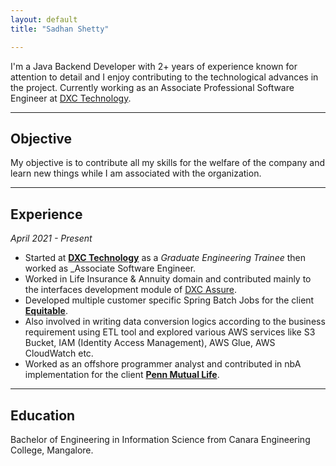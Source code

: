 ```yaml
---
layout: default
title: "Sadhan Shetty"

---
```

I'm a Java Backend Developer with 2+ years of experience known for attention to detail and I enjoy contributing to the technological advances in the project. Currently working as an Associate Professional Software Engineer at [DXC Technology](https://dxc.com/us/en).

---
## Objective
My objective is to contribute all my skills for the welfare of the company and learn new things while I am associated with the organization.

---
## Experience
_April 2021 - Present_ <br>
* Started at [**DXC Technology**](https://dxc.com/us/en) as a _Graduate Engineering Trainee_ then worked as _Associate Software Engineer.
* Worked in Life Insurance & Annuity domain and contributed mainly to the interfaces development module of [DXC Assure](https://dxc.com/us/en/services/insurance-software-bps/dxc-insurance-software/dxc-assure-for-life-and-wealth).
* Developed multiple customer specific Spring Batch Jobs for the client [**Equitable**](https://equitable.com/).
* Also involved in writing data conversion logics according to the business requirement using ETL tool and explored various AWS services like S3 Bucket, IAM (Identity Access Management), AWS Glue, AWS CloudWatch etc.
* Worked as an offshore programmer analyst and contributed in nbA implementation for the client [**Penn Mutual Life**](https://www.pennmutual.com/).

---
## Education
Bachelor of Engineering in Information Science from Canara Engineering College, Mangalore.

